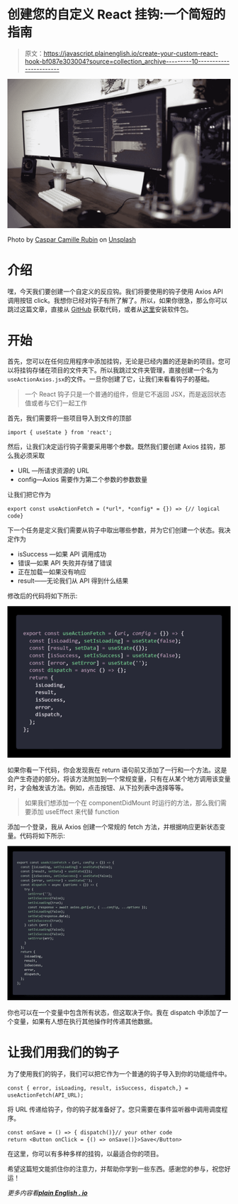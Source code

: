 # 创建您的自定义 React 挂钩:一个简短的指南

> 原文：<https://javascript.plainenglish.io/create-your-custom-react-hook-bf087e303004?source=collection_archive---------10----------------------->

![](img/62e5535abab51c8d64a361f5e0ff9c1a.png)

Photo by [Caspar Camille Rubin](https://unsplash.com/@casparrubin?utm_source=medium&utm_medium=referral) on [Unsplash](https://unsplash.com?utm_source=medium&utm_medium=referral)

# 介绍

嘿，今天我们要创建一个自定义的反应钩。我们将要使用的钩子使用 Axios API 调用按钮 click。我想你已经对钩子有所了解了。所以，如果你很急，那么你可以跳过这篇文章，直接从 [GitHub](https://github.com/Piyush-Use-Personal/useful-hooks) 获取代码，或者从[这里](https://www.npmjs.com/package/useful-hook)安装软件包。

# 开始

首先，您可以在任何应用程序中添加挂钩，无论是已经内置的还是新的项目。您可以将挂钩存储在项目的文件夹下。所以我跳过文件夹管理，直接创建一个名为`useActionAxios.jsx`的文件。一旦你创建了它，让我们来看看钩子的基础。

> 一个 React 钩子只是一个普通的组件，但是它不返回 JSX，而是返回状态值或者与它们一起工作

首先，我们需要将一些项目导入到文件的顶部

```
import { useState } from 'react';
```

然后，让我们决定运行钩子需要采用哪个参数。既然我们要创建 Axios 挂钩，那么我必须采取

*   URL —所请求资源的 URL
*   config—Axios 需要作为第二个参数的参数数量

让我们把它作为

```
export const useActionFetch = (*url*, *config* = {}) => {// logical code}
```

下一个任务是定义我们需要从钩子中取出哪些参数，并为它们创建一个状态。我决定作为

*   isSuccess —如果 API 调用成功
*   错误—如果 API 失败并存储了错误
*   正在加载—如果没有响应
*   result——无论我们从 API 得到什么结果

修改后的代码将如下所示:

![](img/ec7e41c7e6954e5cd879a3b103050f9c.png)

如果你看一下代码，你会发现我在 return 语句前又添加了一行和一个方法。这是会产生奇迹的部分。将该方法附加到一个常规变量，只有在从某个地方调用该变量时，才会触发该方法。例如，点击按钮、从下拉列表中选择等等。

> 如果我们想添加一个在 componentDidMount 时运行的方法，那么我们需要添加 useEffect 来代替 function

添加一个登录，我从 Axios 创建一个常规的 fetch 方法，并根据响应更新状态变量。代码将如下所示:

![](img/b4a0da109ebe2fe80adc498a70593659.png)

你也可以在一个变量中包含所有状态，但这取决于你。我在 dispatch 中添加了一个变量，如果有人想在执行其他操作时传递其他数据。

# 让我们用我们的钩子

为了使用我们的钩子，我们可以把它作为一个普通的钩子导入到你的功能组件中。

```
const { error, isLoading, result, isSuccess, dispatch,} = useActionFetch(API_URL);
```

将 URL 传递给钩子，你的钩子就准备好了。您只需要在事件监听器中调用调度程序。

```
const onSave = () => { dispatch()}// your other code
return <Button onClick = {() => onSave()}>Save</Button>
```

在这里，你可以有多种多样的挂钩，以最适合你的项目。

希望这篇短文能抓住你的注意力，并帮助你学到一些东西。感谢您的参与，祝您好运！

*更多内容看*[***plain English . io***](http://plainenglish.io/)